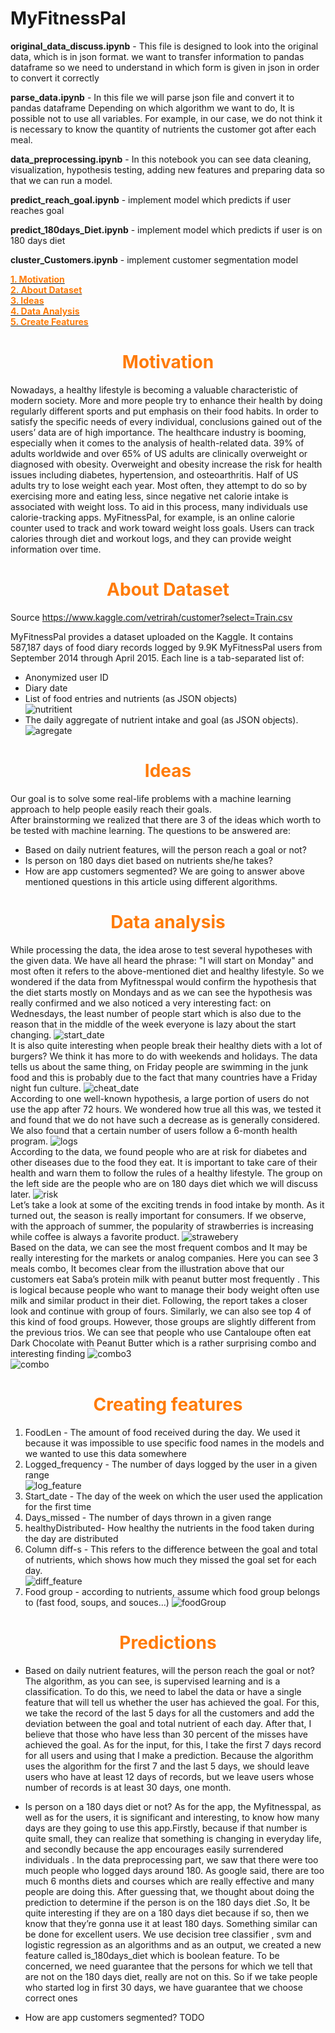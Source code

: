 # MyFitnessPal

**original_data_discuss.ipynb** - This file is designed to look into the original data, which is in json format.
we want to transfer information to pandas dataframe
so we need to understand in which form is given in json in order to convert it correctly

**parse_data.ipynb** - In this file we will parse json file and convert it to pandas dataframe
Depending on which algorithm we want to do, It is possible not to use all variables.
For example, in our case, we do not think it is necessary to know
the quantity of nutrients the customer got after each meal.

**data_preprocessing.ipynb** - In this notebook you can see data cleaning, visualization, hypothesis testing,
adding new features and preparing data so that we can run a model.

**predict_reach_goal.ipynb** - implement model which predicts if user reaches goal

**predict_180days_Diet.ipynb** - implement model which predicts if user is on 180 days diet

**cluster_Customers.ipynb** - implement customer segmentation model


[<span style="color:#FF7B07">**1. Motivation**](#1)<br>
[<span style="color:#FF7B07">**2. About Dataset**](#2)<br>
[<span style="color:#FF7B07">**3. Ideas**](#3)<br>
[<span style="color:#FF7B07">**4. Data Analysis**](#4)<br> 
[<span style="color:#FF7B07">**5. Create Features**](#5)<br>

# <span style="color:#FF7B07"><div align="center">**Motivation** <a  name="1"></a>
  
Nowadays, a healthy lifestyle is becoming a valuable characteristic of modern society. More and more people try to enhance their health by doing regularly different sports and put emphasis on their food habits. In order to satisfy the specific needs of every individual, conclusions gained out of the users’ data are of high importance.
The healthcare industry is booming, especially when it comes to the analysis of health-related data. 39% of adults worldwide and over 65% of US adults are clinically overweight or diagnosed with obesity. Overweight and obesity increase the risk for health issues including diabetes, hypertension, and osteoarthritis. Half of US adults try to lose weight each year. Most often, they attempt to do so by exercising more and eating less, since negative net calorie intake is associated with weight loss. To aid in this process, many individuals use calorie-tracking apps. MyFitnessPal, for example, is an online calorie counter used to track and work toward weight loss goals. Users can track calories through diet and workout logs, and they can provide weight information over time.

# <span style="color:#FF7B07"><div align="center">**About Dataset** <a  name="2"></a>

Source https://www.kaggle.com/vetrirah/customer?select=Train.csv

MyFitnessPal provides a dataset uploaded on the Kaggle. It contains 587,187 days of food diary
records logged by 9.9K MyFitnessPal users from September 2014 through
April 2015. Each line is a tab-separated list of:
- Anonymized user ID
- Diary date
- List of food entries and nutrients (as JSON objects) <br>
![nutritient](/images/nutritient.PNG) <br>
- The daily aggregate of nutrient intake and goal (as JSON objects). <br> 
![agregate](/images/agregate.PNG) <br>


# <span style="color:#FF7B07"><div align="center">**Ideas** <a  name="3"></a>
  
Our goal is to solve some real-life problems with a machine learning approach to help people easily reach their goals. <br>
After brainstorming we realized that there are 3 of the ideas which worth to be tested with machine learning. The questions to be answered are: <br>
- Based on daily nutrient features, will the person reach a goal or not?
- Is person on 180 days diet based on nutrients she/he takes?
- How are app customers segmented?
We are going to answer above mentioned questions in this article using different algorithms.

# <span style="color:#FF7B07"><div align="center">**Data analysis** <a  name="4"></a>
  
While processing the data, the idea arose to test several hypotheses with the given data. We have all heard the phrase: "I will start on Monday" and most often it refers to the above-mentioned diet and healthy lifestyle. So we wondered if the data from Myfitnesspal would confirm the hypothesis that the diet starts mostly on Mondays and as we can see the hypothesis was really confirmed and we also noticed a very interesting fact: on Wednesdays, the least number of people start which is also due to the reason that in the middle of the week everyone is lazy about the start changing.
![start_date](/images/start_day.PNG) <br>
It is also quite interesting when people break their healthy diets with a lot of burgers? We think it has more to do with weekends and holidays. The data tells us about the same thing, on Friday people are swimming in the junk food and this is probably due to the fact that many countries have a Friday night fun culture.
![cheat_date](/images/cheat_days.PNG) <br>
According to one well-known hypothesis, a large portion of users do not use the app after 72 hours. We wondered how true all this was, we tested it and found that we do not have such a decrease as is generally considered. We also found that a certain number of users follow a 6-month health program.
![logs](/images/logs.PNG) <br>
According to the data, we found people who are at risk for diabetes and other diseases due to the food they eat. It is important to take care of their health and warn them to follow the rules of a healthy lifestyle. The group on the left side are the people who are on 180 days diet which we will discuss later.
![risk](/images/risk_group.PNG) <br>
Let’s take a look at some of the exciting trends in food intake by month. As it turned out, the season is really important for consumers. If we observe, with the approach of summer, the popularity of strawberries is increasing while coffee is always a favorite product.
![strawebery](/images/strawbery.PNG) <br>
Based on the data, we can see the most frequent combos and It may be really interesting for the markets or analog companies. Here you can see 3 meals combo, It becomes clear from the illustration above that our customers eat Saba’s protein milk with peanut butter most frequently . This is logical because people who want to manage their body weight often use milk and similar product in their diet. Following, the report takes a closer look and continue with group of fours. Similarly, we can also see top 4 of this kind of food groups. However, those groups are slightly different from the previous trios. We can see that people who use Cantaloupe often eat Dark Chocolate with Peanut Butter which is a rather surprising combo and interesting finding
![combo3](/images/combo_3.png) <br>
![combo](/images/combo_4.png) <br>

# <span style="color:#FF7B07"><div align="center">**Creating features** <a  name="5"></a>
  
1. FoodLen - The amount of food received during the day. We used it because it was impossible to use specific food names in the models and we wanted to use this data somewhere
2. Logged_frequency - The number of days logged by the user in a given range <br> 
![log_feature](/images/log_feature.PNG) <br>
3. Start_date - The day of the week on which the user used the application for the first time
4. Days_missed - The number of days thrown in a given range
5. healthyDistributed- How healthy the nutrients in the food taken during the day are distributed
6. Column diff-s - This refers to the difference between the goal and total of nutrients, which shows how much they missed the goal set for each day. <br>
![diff_feature](/images/diff_feature.PNG) <br>
7. Food group - according to nutrients, assume which food group belongs to (fast food, soups, and souces…)
![foodGroup](/images/FoodGroup.PNG) <br>

# <span style="color:#FF7B07"><div align="center">**Predictions** <a  name="6"></a>
  
- Based on daily nutrient features, will the person reach the goal or not? 
The algorithm, as you can see, is supervised learning and is a classification. To do this, we need to label the data or have a single feature that will tell us whether the user has achieved the goal. For this, we take the record of the last 5 days for all the customers and add the deviation between the goal and total nutrient of each day. After that, I believe that those who have less than 30 percent of the misses have achieved the goal. As for the input, for this, I take the first 7 days record for all users and using that I make a prediction. Because the algorithm uses the algorithm for the first 7 and the last 5 days, we should leave users who have at least 12 days of records, but we leave users whose number of records is at least 30 days, one month.

- Is person on a 180 days diet or not?
As for the app, the Myfitnesspal, as well as for the users, it is significant and interesting, to know how many days are they going to use this app.Firstly, because if that number is quite small, they can realize that something is changing in everyday life, and secondly because the app encourages easily surrendered individuals . In the data preprocessing part, we saw that there were too much people who logged days around 180. As google said, there are too much 6 months diets and courses which are really effective and many people are doing this. After guessing that, we thought about doing the prediction to determine if the person is on the 180 days diet .So, It be quite interesting if they are on a 180 days diet because if so, then we know that they’re gonna use it at least 180 days. Something similar can be done for excellent users. We use decision tree classifier , svm and logistic regression as an algorithms and as an output, we created a new feature called is_180days_diet which is boolean feature. To be concerned, 
we need guarantee that the persons for which we tell that are not on the 180 days diet, really are not on this. So if we take people who started log in first 30 days, we have guarantee that we choose correct ones

- How are app customers segmented?
TODO


